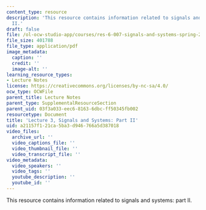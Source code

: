 ```yaml
---
content_type: resource
description: 'This resource contains information related to signals and systems: part
  II.'
draft: false
file: /ol-ocw-studio-app/courses/res-6-007-signals-and-systems-spring-2011/a21157f121ca5ba3d946766a5d387018_MITRES_6_007S11_lec03.pdf
file_size: 401788
file_type: application/pdf
image_metadata:
  caption: ''
  credit: ''
  image-alt: ''
learning_resource_types:
- Lecture Notes
license: https://creativecommons.org/licenses/by-nc-sa/4.0/
ocw_type: OCWFile
parent_title: Lecture Notes
parent_type: SupplementalResourceSection
parent_uid: 03f3a033-eec6-8163-6dbc-ff50345fb002
resourcetype: Document
title: 'Lecture 3, Signals and Systems: Part II'
uid: a21157f1-21ca-5ba3-d946-766a5d387018
video_files:
  archive_url: ''
  video_captions_file: ''
  video_thumbnail_file: ''
  video_transcript_file: ''
video_metadata:
  video_speakers: ''
  video_tags: ''
  youtube_description: ''
  youtube_id: ''
---
```

This resource contains information related to signals and systems: part II.